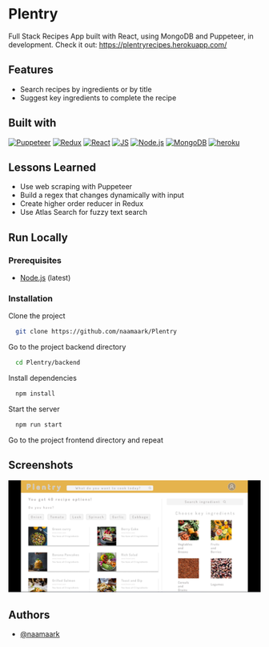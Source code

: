 

# Plentry
Full Stack Recipes App built with React, using MongoDB and Puppeteer, in development. Check it out: https://plentryrecipes.herokuapp.com/

## Features

- Search recipes by ingredients or by title
- Suggest key ingredients to complete the recipe



## Built with


[![Puppeteer](https://img.shields.io/badge/-%20Puppeteer-blue?logo=puppeteer&logoColor=white)](https://github.com/puppeteer/puppeteer)
[![Redux](https://img.shields.io/badge/Redux-593D88?style=fflat-square&logo=redux&logoColor=white)](https://redux.js.org/)
[![React](https://img.shields.io/badge/-React-61DAFB?style=flat-square&logo=react&logoColor=white)](https://reactjs.org/)
[![JS](https://img.shields.io/badge/-JavaScript-F7DF1E?style=flat-square&logo=javascript&logoColor=black)](https://www.javascript.com/)
[![Node.js](https://img.shields.io/badge/-Node.js-green?logo=nodedotjs)](https://nodejs.org/en/)
[![MongoDB](https://img.shields.io/badge/-%20MongoDB-lightgrey?logo=mongodb)](https://www.mongodb.com/)
[![heroku](https://img.shields.io/badge/-Heroku-blue?color=blueviolet&logo=heroku)](https://id.heroku.com/)


## Lessons Learned

* Use web scraping with Puppeteer
* Build a regex that changes dynamically with input
* Create higher order reducer in Redux
* Use Atlas Search for fuzzy text search


## Run Locally
### Prerequisites

- [Node.js](https://nodejs.org/en/) (latest)

### Installation
Clone the project

```bash
  git clone https://github.com/naamaark/Plentry
```

Go to the project backend directory

```bash
  cd Plentry/backend
```

Install dependencies

```bash
  npm install
```

Start the server

```bash
  npm run start
```
Go to the project frontend directory and repeat

## Screenshots

<p><img src="./Screenshot Plentry.png"/></p>


## Authors

- [@naamaark](https://github.com/naamaark)

